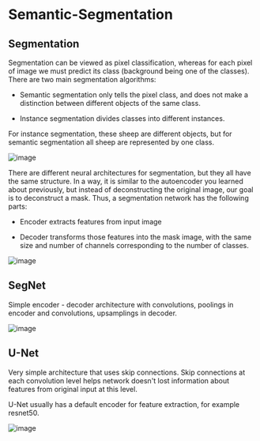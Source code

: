 # Semantic-Segmentation

## Segmentation

Segmentation can be viewed as pixel classification, whereas for each pixel of image we must predict its class (background being one of the classes). There are two main segmentation algorithms:

* Semantic segmentation only tells the pixel class, and does not make a distinction between different objects of the same class.

* Instance segmentation divides classes into different instances.

For instance segmentation, these sheep are different objects, but for semantic segmentation all sheep are represented by one class.

![image](https://user-images.githubusercontent.com/64821137/186511335-6120d2e6-06f1-4bb1-b44f-b1800cb90227.png)

There are different neural architectures for segmentation, but they all have the same structure. In a way, it is similar to the autoencoder you learned about previously, but instead of deconstructing the original image, our goal is to deconstruct a mask. Thus, a segmentation network has the following parts:

* Encoder extracts features from input image

* Decoder transforms those features into the mask image, with the same size and number of channels corresponding to the number of classes.

![image](https://user-images.githubusercontent.com/64821137/186511482-343e1dfb-cfbf-4862-adc6-0968ac1d7450.png)

## SegNet

Simple encoder - decoder architecture with convolutions, poolings in encoder and convolutions, upsamplings in decoder.

![image](https://user-images.githubusercontent.com/64821137/186511774-e5ef3662-b1e2-479e-8f8f-acf0e28234ca.png)

## U-Net

Very simple architecture that uses skip connections. Skip connections at each convolution level helps network doesn't lost information about features from original input at this level.

U-Net usually has a default encoder for feature extraction, for example resnet50.

![image](https://user-images.githubusercontent.com/64821137/186511870-20fda43c-4a42-4b11-bbd3-14a4619e80b5.png)
